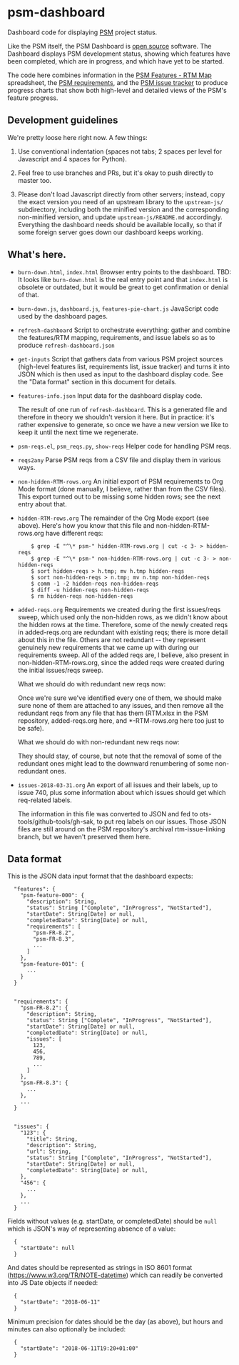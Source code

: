 # psm-dashboard

Dashboard code for displaying [PSM](http://projectpsm.org/) project status.

Like the PSM itself, the PSM Dashboard is [open source](LICENSE)
software.  The Dashboard displays PSM development status, showing
which features have been completed, which are in progress, and which
have yet to be started.

The code here combines information in the [PSM Features - RTM
Map](https://docs.google.com/spreadsheets/d/1avMeCIiayaCcx8fDzldo3KEiRHyM2qjjBuCXWKRwyao/edit?usp=sharing)
spreadsheet, the [PSM
requirements](https://github.com/SolutionGuidance/psm/tree/master/requirements]),
and the [PSM issue
tracker](https://github.com/SolutionGuidance/psm/issues/) to produce
progress charts that show both high-level and detailed views of the
PSM's feature progress.

## Development guidelines

We're pretty loose here right now.  A few things:

1. Use conventional indentation (spaces not tabs; 2 spaces per level
   for Javascript and 4 spaces for Python).

2. Feel free to use branches and PRs, but it's okay to push directly
   to master too.

3. Please don't load Javascript directly from other servers; instead,
   copy the exact version you need of an upstream library to the
   `upstream-js/` subdirectory, including both the minified version
   and the corresponding non-minified version, and update
   `upstream-js/README.md` accordingly.  Everything the dashboard
   needs should be available locally, so that if some foreign server
   goes down our dashboard keeps working.

## What's here.

* `burn-down.html`, `index.html`
  Browser entry points to the dashboard.
  TBD: It looks like `burn-down.html` is the real entry point
       and that `index.html` is obsolete or outdated, but it
       would be great to get confirmation or denial of that.

* `burn-down.js`, `dashboard.js`, `features-pie-chart.js`
  JavaScript code used by the dashboard pages.

* `refresh-dashboard`
   Script to orchestrate everything: gather and combine the
   features/RTM mapping, requirements, and issue labels so as to
   produce `refresh-dashboard.json`

* `get-inputs`
  Script that gathers data from various PSM project sources
  (high-level features list, requirements list, issue tracker) and
  turns it into JSON which is then used as input to the dashboard
  display code.  See the "Data format" section in this document for
  details.

* `features-info.json`
  Input data for the dashboard display code.

  The result of one run of `refresh-dashboard`.  This is a generated
  file and therefore in theory we shouldn't version it here.  But in
  practice: it's rather expensive to generate, so once we have a new
  version we like to keep it until the next time we regenerate.

* `psm-reqs.el`, `psm_reqs.py`, `show-reqs`
  Helper code for handling PSM reqs.

* `reqs2any`
   Parse PSM reqs from a CSV file and display them in various ways.

* `non-hidden-RTM-rows.org`
  An initial export of PSM requirements to Org Mode format (done manually,
  I believe, rather than from the CSV files).  This export turned out
  to be missing some hidden rows; see the next entry about that.

* `hidden-RTM-rows.org`
  The remainder of the Org Mode export (see above).  Here's how you
  know that this file and non-hidden-RTM-rows.org have different reqs:

          $ grep -E "^\* psm-" hidden-RTM-rows.org | cut -c 3- > hidden-reqs
          $ grep -E "^\* psm-" non-hidden-RTM-rows.org | cut -c 3- > non-hidden-reqs
          $ sort hidden-reqs > h.tmp; mv h.tmp hidden-reqs
          $ sort non-hidden-reqs > n.tmp; mv n.tmp non-hidden-reqs
          $ comm -1 -2 hidden-reqs non-hidden-reqs
          $ diff -u hidden-reqs non-hidden-reqs
          $ rm hidden-reqs non-hidden-reqs

* `added-reqs.org`
  Requirements we created during the first issues/reqs sweep, which
  used only the non-hidden rows, as we didn't know about the hidden
  rows at the time.  Therefore, some of the newly created reqs in
  added-reqs.orq are redundant with existing reqs; there is more
  detail about this in the file.  Others are not redundant -- they
  represent genuinely new requirements that we came up with during
  our requirements sweep.  All of the added reqs are, I believe, also
  present in non-hidden-RTM-rows.org, since the added reqs were
  created during the initial issues/reqs sweep.

  What we should do with redundant new reqs now:

  Once we're sure we've identified every one of them, we should make
  sure none of them are attached to any issues, and then remove all
  the redundant reqs from any file that has them (RTM.xlsx in the PSM
  repository, added-reqs.org here, and *-RTM-rows.org here too just to
  be safe).

  What we should do with non-redundant new reqs now:

  They should stay, of course, but note that the removal of some of
  the redundant ones might lead to the downward renumbering of some
  non-redundant ones.

* `issues-2018-03-31.org`
  An export of all issues and their labels, up to issue 740, plus some
  information about which issues should get which req-related labels.

  The information in this file was converted to JSON and fed to
  ots-tools/github-tools/gh-sak, to put req labels on our issues.
  Those JSON files are still around on the PSM repository's archival
  rtm-issue-linking branch, but we haven't preserved them here.

## Data format

This is the JSON data input format that the dashboard expects:

      "features": {
        "psm-feature-000": {
          "description": String,
          "status": String ["Complete", "InProgress", "NotStarted"],
          "startDate": String[Date] or null,
          "completedDate": String[Date] or null,
          "requirements": [
            "psm-FR-8.2", 
            "psm-FR-8.3", 
            ...
          ]
        },
        "psm-feature-001": {
          ...
        }
      }
      

      "requirements": {
        "psm-FR-8.2": {
          "description": String,
          "status": String ["Complete", "InProgress", "NotStarted"],
          "startDate": String[Date] or null,
          "completedDate": String[Date] or null,
          "issues": [
            123,
            456,
            789,
            ...
          ]
        },
        "psm-FR-8.3": {
          ...
        },
        ...
      }


      "issues": {
        "123": {
          "title": String,
          "description": String,
          "url": String,
          "status": String ["Complete", "InProgress", "NotStarted"],
          "startDate": String[Date] or null,
          "completedDate": String[Date] or null,
        },
        "456": {
          ...
        },
        ...
      }

Fields without values (e.g. startDate, or completedDate) should be
`null` which is JSON's way of representing absence of a value:

      {
        "startDate": null
      }

And dates should be represented as strings in ISO 8601 format
(https://www.w3.org/TR/NOTE-datetime) which can readily be converted into JS
Date objects if needed:

      {
        "startDate": "2018-06-11"
      }

Minimum precision for dates should be the day (as above), but hours and minutes
can also optionally be included:

      {
        "startDate": "2018-06-11T19:20+01:00"
      }
